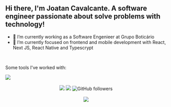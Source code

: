 <h2>
  Hi there, I'm Joatan Cavalcante. A software engineer passionate about solve problems with technology!
</h2>

<ul>
  <li>🔭 I’m currently working as a Software Engenieer at Grupo Boticário</li>
  <li>🌱 I’m currently focused on frontend and mobile development with React, Next JS, React Native and Typescrypt</li>
</ul>

<br>

<p>Some tools I've worked with:</p>

<div>
  <a href="https://skillicons.dev">
    <img src="https://skillicons.dev/icons?i=git,github,vscode,html,css,js,ts,react,nextjs,styledcomponents,redux,vite,prisma,sqlite,mongodb,postgres,mysql,docker,vercel,sentry,figma,cpp,qt,firebase,graphql,postman" />
  </a>
</div>

<br>

<div align="center">
  <a href="https://www.linkedin.com/in/joatancavalcante/" target="_blank"><img src="https://img.shields.io/badge/-Joatan%20Cavalcante-blue?style=flat&logo=Linkedin&logoColor=white&link=https://www.linkedin.com/in/joatancavalcante/"/></a>
  <a href="mailto:joatancavalcante@gmail.com"><img src="https://img.shields.io/badge/-joatancavalcante@gmail.com-red?style=flat&logo=Gmail&logoColor=white&link=mailto:joatancavalcante@gmail.com"/></a>
   <img alt="GitHub followers" src="https://img.shields.io/github/followers/joatancavalcante?style=social">       
</div>

<br>

<div align="center">
  <a href="https://github.com/anuraghazra/github-readme-stats">
    <img src="https://github-readme-stats.vercel.app/api/top-langs/?username=joatancavalcante&layout=compact&langs_count=6&hide=shaderlab,hlsl," />
  </a>
</div>
